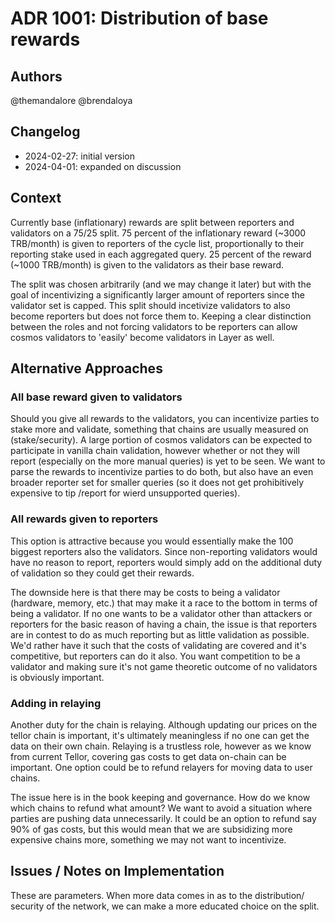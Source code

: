 # ADR 1001: Distribution of base rewards

## Authors

@themandalore
@brendaloya

## Changelog

- 2024-02-27: initial version
- 2024-04-01: expanded on discussion

## Context

Currently base (inflationary) rewards are split between reporters and validators on a 75/25 split.  75 percent of the inflationary reward (~3000 TRB/month) is given to reporters of the cycle list, proportionally to their reporting stake used in each aggregated query.  25 percent of the reward (~1000 TRB/month) is given to the validators as their base reward.  

The split was chosen arbitrarily (and we may change it later) but with the goal of incentivizing a significantly larger amount of reporters since the validator set is capped. This split should incetivize validators to also become reporters but does not force them to. Keeping a clear distinction between the roles and not forcing validators to be reporters can allow cosmos validators to 'easily' become validators in Layer as well. 


## Alternative Approaches

### All base reward given to validators

Should you give all rewards to the validators, you can incentivize parties to stake more and validate, something that chains are usually measured on (stake/security).  A large portion of cosmos validators can be expected to participate in vanilla chain validation, however whether or not they will report (especially on the more manual queries) is yet to be seen.  We want to parse the rewards to incentivize parties to do both, but also have an even broader reporter set for smaller queries (so it does not get prohibitively expensive to tip /report for wierd unsupported queries).  

### All rewards given to reporters

This option is attractive because you would essentially make the 100 biggest reporters also the validators.  Since non-reporting validators would have no reason to report, reporters would simply add on the additional duty of validation so they could get their rewards.  

The downside here is that there may be costs to being a validator (hardware, memory, etc.) that may make it a race to the bottom in terms of being a validator.  If no one wants to be a validator other than attackers or reporters for the basic reason of having a chain, the issue is that reporters are in contest to do as much reporting but as little validation as possible.  We'd rather have it such that the costs of validating are covered and it's competitive, but reporters can do it also.  You want competition to be a validator and making sure it's not game theoretic outcome of no validators is obviously important. 

### Adding in relaying

Another duty for the chain is relaying.  Although updating our prices on the tellor chain is important, it's ultimately meaningless if no one can get the data on their own chain.  Relaying is a trustless role, however as we know from current Tellor, covering gas costs to get data on-chain can be important.  One option could be to refund relayers for moving data to user chains.  

The issue here is in the book keeping and governance.  How do we know which chains to refund what amount?  We want to avoid a situation where parties are pushing data unnecessarily.  It could be an option to refund say 90% of gas costs, but this would mean that we are subsidizing more expensive chains more, something we may not want to incentivize.


## Issues / Notes on Implementation

These are parameters.  When more data comes in as to the distribution/ security of the network, we can make a more educated choice on the split. 